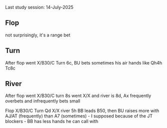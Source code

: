 Last study session: 14-July-2025

## Flop
not surprisingly, it's a range bet

## Turn

After flop went X/B30/C Turn 6c, BU bets sometimes his air hands like Qh4h Tc8c

## River

After flop went X/B30/C turn 8s went X/X and river is 8d, Ax frequently overbets and infrequently bets small

Flop X/B30/C Turn Qd X/X river 5h BB leads B50, then BU raises more with AJ/AT (frequently) than A7 (sometimes) - I supposed because of the JT blockers - BB has less hands he can call with
